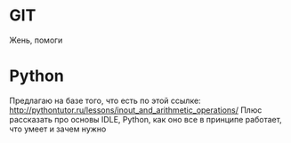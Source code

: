 # GIT

Жень, помоги

# Python

Предлагаю на базе того, что есть по этой ссылке: http://pythontutor.ru/lessons/inout_and_arithmetic_operations/   Плюс рассказать про основы IDLE, Python, как оно все в принципе работает, что умеет и зачем нужно